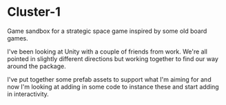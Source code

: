 # Cluster-1
Game sandbox for a strategic space game inspired by some old board games.

I've been looking at Unity with a couple of friends from work. We're all pointed in slightly different directions but working together
to find our way around the package.

I've put together some prefab assets to support what I'm aiming for and now I'm looking at adding in some code to instance these and 
start adding in interactivity.
